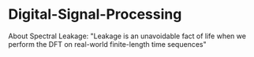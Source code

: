 # Digital-Signal-Processing

About Spectral Leakage:
"Leakage is an unavoidable fact of life when we perform the DFT on real-world finite-length time sequences"

